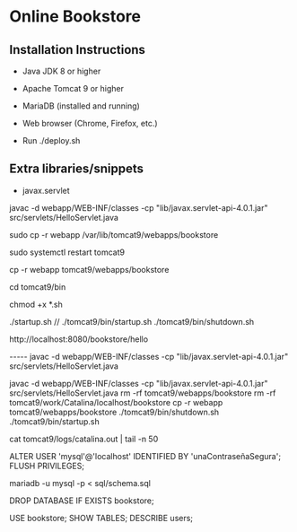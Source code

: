 # Online Bookstore

## Installation Instructions

- Java JDK 8 or higher
- Apache Tomcat 9 or higher
- MariaDB (installed and running)
- Web browser (Chrome, Firefox, etc.)

- Run ./deploy.sh

## Extra libraries/snippets

- javax.servlet



javac -d webapp/WEB-INF/classes -cp "lib/javax.servlet-api-4.0.1.jar" src/servlets/HelloServlet.java

sudo cp -r webapp /var/lib/tomcat9/webapps/bookstore

sudo systemctl restart tomcat9

cp -r webapp tomcat9/webapps/bookstore

cd tomcat9/bin

chmod +x *.sh

./startup.sh // ./tomcat9/bin/startup.sh 
                ./tomcat9/bin/shutdown.sh

http://localhost:8080/bookstore/hello

----- javac -d webapp/WEB-INF/classes -cp "lib/javax.servlet-api-4.0.1.jar" src/servlets/HelloServlet.java

javac -d webapp/WEB-INF/classes -cp "lib/javax.servlet-api-4.0.1.jar" src/servlets/HelloServlet.java
rm -rf tomcat9/webapps/bookstore
rm -rf tomcat9/work/Catalina/localhost/bookstore
cp -r webapp tomcat9/webapps/bookstore
./tomcat9/bin/shutdown.sh
./tomcat9/bin/startup.sh

cat tomcat9/logs/catalina.out | tail -n 50

ALTER USER 'mysql'@'localhost' IDENTIFIED BY 'unaContraseñaSegura';
FLUSH PRIVILEGES;

mariadb -u mysql -p < sql/schema.sql

DROP DATABASE IF EXISTS bookstore;

USE bookstore;
SHOW TABLES;
DESCRIBE users;

